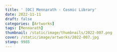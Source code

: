 ```yaml
---
title: ' [OC] Mennarath - Cosmic Library'
date: 2022-11-11
draft: false
categories: [Artworks]
tags: [Mennarath]
thumbnail: /static/image/thumbnails/2022-007.png
cover: /static/image/artworks/2022-007.jpg
stamp: 9985
---
```


